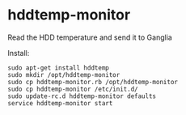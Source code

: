 hddtemp-monitor
===============

Read the HDD temperature and send it to Ganglia

Install:
	
	sudo apt-get install hddtemp
	sudo mkdir /opt/hddtemp-monitor
	sudo cp hddtemp-monitor.rb /opt/hddtemp-monitor
	sudo cp hddtemp-monitor /etc/init.d/
	sudo update-rc.d hddtemp-monitor defaults 
	service hddtemp-monitor start

